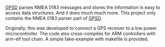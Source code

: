 [GPSD](http://gpsd.berlios.de/) parses NMEA 0183 messages and stores the information in easy to access data structures. And it does much much more. This project only contains the NMEA 0183 parser part of [GPSD](http://gpsd.berlios.de/).

Originally, this was developed to connect a GPS receiver to a low power microcontroller. The code also cross-compiles for ARM controllers with arm-elf tool chain. A simple fake-example with makefile is provided.